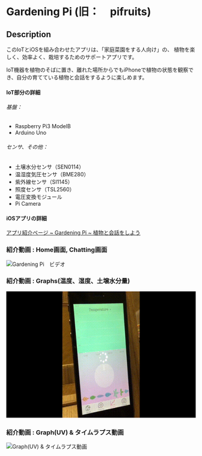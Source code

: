 # Gardening Pi (旧：　pifruits)
## Description
このIoTとiOSを組み合わせたアプリは、「家庭菜園をする人向け」の、
植物を楽しく、効率よく、栽培するためのサポートアプリです。

IoT機器を植物のそばに置き、離れた場所からでもiPhoneで植物の状態を観察でき、自分の育てている植物と会話をするように楽しめます。

#### IoT部分の詳細
###### 基盤：
* Raspberry Pi3 ModelB
* Arduino Uno

###### センサ、その他：
* 土壌水分センサ（SEN0114）
* 温湿度気圧センサ（BME280）
* 紫外線センサ（SI1145）
* 照度センサ（TSL2560）
* 電圧変換モジュール
* Pi Camera

#### iOSアプリの詳細
[アプリ紹介ページ ~ Gardening Pi ~ 植物と会話をしよう](https://yumi050.github.io/GardeningPi/)

### 紹介動画 : Home画面, Chatting画面

![Gardening Pi　ビデオ](https://github.com/yumi050/pifruits/blob/master/GardeningPi_1.gif)

### 紹介動画 : Graphs(温度、湿度、土壌水分量)

![Graphs(温度、湿度、土壌水分量)](https://github.com/yumi050/pifruits/blob/master/GardeningPi_2.gif)

### 紹介動画 : Graph(UV) & タイムラプス動画

![Graph(UV) & タイムラプス動画](https://github.com/yumi050/pifruits/blob/master/GardeningPi_3.gif)
